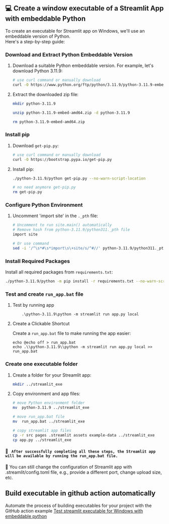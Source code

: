## 💻 Create a window executable of a Streamlit App with embeddable Python

To create an executable for Streamlit app on Windows, we'll use an embeddable version of Python.</br>
Here's a step-by-step guide:

### Download and Extract Python Embeddable Version

1. Download a suitable Python embeddable version. For example, let's download Python 3.11.9:

    ```bash
    # use curl command or manually download
    curl -O https://www.python.org/ftp/python/3.11.9/python-3.11.9-embed-amd64.zip
    ```

2. Extract the downloaded zip file:

    ```bash
    mkdir python-3.11.9

    unzip python-3.11.9-embed-amd64.zip -d python-3.11.9

    rm python-3.11.9-embed-amd64.zip
    ```

### Install pip

1. Download `get-pip.py`:

    ```bash
    # use curl command or manually download
    curl -O https://bootstrap.pypa.io/get-pip.py
    ```

2. Install pip:

    ```bash
    ./python-3.11.9/python get-pip.py --no-warn-script-location

    # no need anymore get-pip.py
    rm get-pip.py
    ```

### Configure Python Environment

1. Uncomment 'import site' in the `._pth` file:

    ```bash
    # Uncomment to run site.main() automatically
    # Remove hash from python-3.11.9/python311._pth file
    import site 

    # Or use command
    sed -i '/^\s*#\s*import\s\+site/s/^#//' python-3.11.9/python311._pth
    ```

### Install Required Packages

Install all required packages from `requirements.txt`:

```bash
./python-3.11.9/python -m pip install -r requirements.txt --no-warn-script-location
```

### Test and create `run_app.bat` file

1. Test by running app

    ```batch
        .\python-3.11.9\python -m streamlit run app.py local
    ```

2. Create a Clickable Shortcut

    Create a `run_app.bat` file to make running the app easier:
    
    ```batch
    echo @echo off > run_app.bat
    echo .\\python-3.11.9\\python -m streamlit run app.py local >> run_app.bat
     ```

### Create one executable folder

1. Create a folder for your Streamlit app:

    ```bash
    mkdir ../streamlit_exe
    ```

2. Copy environment and app files:

    ```bash
    # move Python environment folder 
    mv  python-3.11.9 ../streamlit_exe

    # move run_app.bat file
    mv  run_app.bat ../streamlit_exe

    # copy streamlit app files
    cp -r src pages .streamlit assets example-data ../streamlit_exe
    cp app.py ../streamlit_exe
    ```
    
#### 🚀 <code> After successfully completing all these steps, the Streamlit app will be available by running the run_app.bat file.</code>

:pencil: You can still change the configuration of Streamlit app with .streamlit/config.toml file, e.g., provide a different port, change upload size, etc.

## Build executable in github action automatically
Automate the process of building executables for your project with the GitHub action example [Test streamlit executable for Windows with embeddable python](https://github.com/OpenMS/streamlit-template/blob/main/.github/workflows/test-win-exe-w-embed-py.yaml)
</br>
